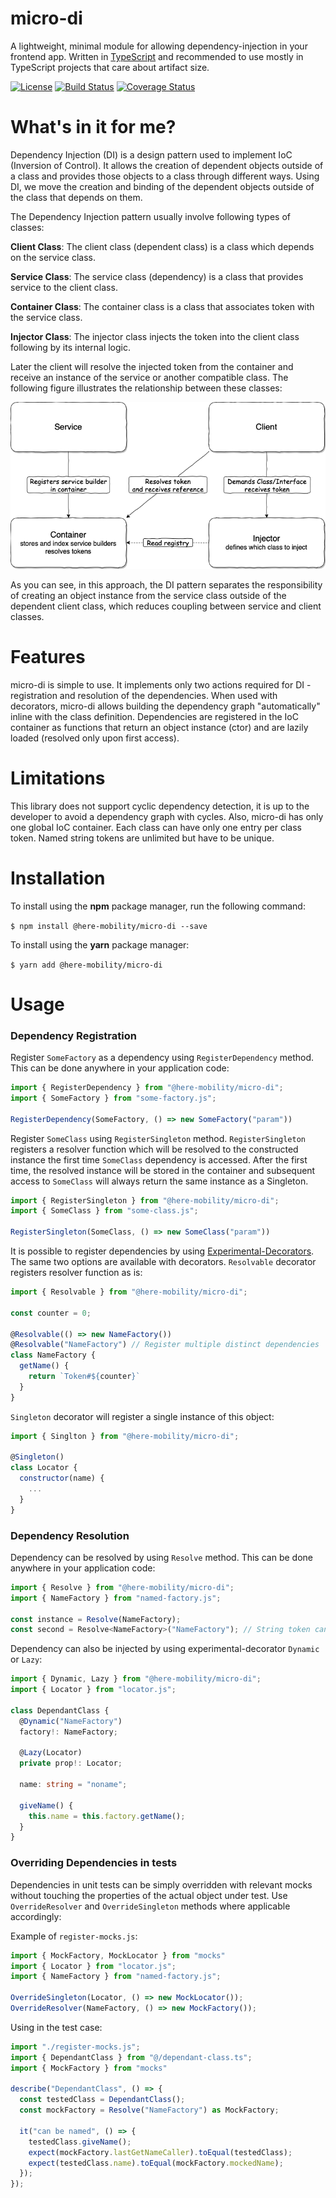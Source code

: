 # micro-di

A lightweight, minimal module for allowing dependency-injection in your frontend app.
Written in [TypeScript](https://www.typescriptlang.org/) and recommended to use mostly in TypeScript projects that care about artifact size.

[![License](https://img.shields.io/badge/license-MIT-ff69b4.svg)](https://github.com/HereMobilityDevelopers/micro-di/raw/master/LICENSE)
[![Build Status](https://travis-ci.com/HereMobilityDevelopers/micro-di.svg?branch=master)](https://travis-ci.com/HereMobilityDevelopers/micro-di)
[![Coverage Status](https://coveralls.io/repos/github/HereMobilityDevelopers/micro-di/badge.svg?branch=master)](https://coveralls.io/github/HereMobilityDevelopers/micro-di?branch=master)

# What's in it for me?

Dependency Injection (DI) is a design pattern used to implement IoC (Inversion of Control). It allows the creation of dependent objects outside of a class and provides those objects to a class through different ways. Using DI, we move the creation and binding of the dependent objects outside of the class that depends on them.

The Dependency Injection pattern usually involve following types of classes:

**Client Class**: The client class (dependent class) is a class which depends on the service class.

**Service Class**: The service class (dependency) is a class that provides service to the client class.

**Container Class**: The container class is a class that associates token with the service class.

**Injector Class**: The injector class injects the token into the client class following by its internal logic.

Later the client will resolve the injected token from the container and receive an instance of the service or another compatible class. The following figure illustrates the relationship between these classes:

![alt text](dioc.png)

As you can see, in this approach, the DI pattern separates the responsibility of creating an object instance from the service class outside of the dependent client class, which reduces coupling between service and client classes.

# Features

micro-di is simple to use. It implements only two actions required for DI - registration and resolution of the dependencies. When used with decorators, micro-di allows building the dependency graph "automatically" inline with the class definition. Dependencies are registered in the IoC container as functions that return an object instance (ctor) and are lazily loaded (resolved only upon first access).

# Limitations

This library does not support cyclic dependency detection, it is up to the developer to avoid a dependency graph with cycles. Also, micro-di has only one global IoC container. Each class can have only one entry per class token. Named string tokens are unlimited but have to be unique.

# Installation

To install using the **npm** package manager, run the following command:

`$ npm install @here-mobility/micro-di --save`

To install using the **yarn** package manager:

`$ yarn add @here-mobility/micro-di`

# Usage

### Dependency Registration

Register `SomeFactory` as a dependency using `RegisterDependency` method. This can be done anywhere in your application code:

```js
import { RegisterDependency } from "@here-mobility/micro-di";
import { SomeFactory } from "some-factory.js";

RegisterDependency(SomeFactory, () => new SomeFactory("param"))
```

Register `SomeClass` using `RegisterSingleton` method. `RegisterSingleton` registers a resolver function which will be resolved to the constructed instance the first time `SomeClass` dependency is accessed. After the first time, the resolved instance will be stored in the container and subsequent access to `SomeClass` will always return the same instance as a Singleton.

```js
import { RegisterSingleton } from "@here-mobility/micro-di";
import { SomeClass } from "some-class.js";

RegisterSingleton(SomeClass, () => new SomeClass("param"))
```

It is possible to register dependencies by using [Experimental-Decorators](https://www.typescriptlang.org/docs/handbook/decorators.html). The same two options are available with decorators. `Resolvable` decorator registers resolver function as is:

```js
import { Resolvable } from "@here-mobility/micro-di";

const counter = 0;

@Resolvable(() => new NameFactory())
@Resolvable("NameFactory") // Register multiple distinct dependencies
class NameFactory {
  getName() {
    return `Token#${counter}`
  }
}
```

`Singleton` decorator will register a single instance of this object:

```js
import { Singlton } from "@here-mobility/micro-di";

@Singleton()
class Locator {
  constructor(name) {
    ...
  }
}
```

### Dependency Resolution

Dependency can be resolved by using `Resolve` method. This can be done anywhere in your application code:

```js
import { Resolve } from "@here-mobility/micro-di";
import { NameFactory } from "named-factory.js";

const instance = Resolve(NameFactory);
const second = Resolve<NameFactory>("NameFactory"); // String token can be resolved to any type

```

Dependency can also be injected by using experimental-decorator `Dynamic` or `Lazy`:

```typescript
import { Dynamic, Lazy } from "@here-mobility/micro-di";
import { Locator } from "locator.js";

class DependantClass {
  @Dynamic("NameFactory")
  factory!: NameFactory;

  @Lazy(Locator)
  private prop!: Locator;

  name: string = "noname";

  giveName() {
    this.name = this.factory.getName();
  }
}
```

### Overriding Dependencies in tests

Dependencies in unit tests can be simply overridden with relevant mocks without touching the properties of the actual object under test. Use `OverrideResolver` and `OverrideSingleton` methods where applicable accordingly:

Example of `register-mocks.js`:

 ```javascript
import { MockFactory, MockLocator } from "mocks"
import { Locator } from "locator.js";
import { NameFactory } from "named-factory.js";

OverrideSingleton(Locator, () => new MockLocator());
OverrideResolver(NameFactory, () => new MockFactory());
```

Using in the test case:

```javascript
import "./register-mocks.js";
import { DependantClass } from "@/dependant-class.ts";
import { MockFactory } from "mocks"

describe("DependantClass", () => {
  const testedClass = DependantClass();
  const mockFactory = Resolve("NameFactory") as MockFactory;

  it("can be named", () => {
    testedClass.giveName();
    expect(mockFactory.lastGetNameCaller).toEqual(testedClass);
    expect(testedClass.name).toEqual(mockFactory.mockedName);
  });
});

```
